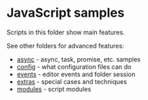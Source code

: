 ﻿# JavaScript samples

Scripts in this folder show main features.

See other folders for advanced features:

- [async](async) - async, task, promise, etc. samples
- [config](config) - what configuration files can do
- [events](events) - editor events and folder session
- [extras](extras) - special cases and techniques
- [modules](modules) - script modules
